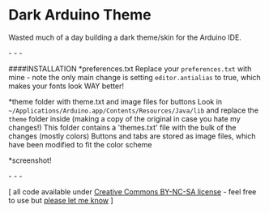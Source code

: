 Dark Arduino Theme
================

Wasted much of a day building a dark theme/skin for the Arduino IDE.

\- \- \-

####INSTALLATION
*preferences.txt
Replace your `preferences.txt` with mine - note the only main change is setting `editor.antialias` to true, which makes your fonts look WAY better!

*theme folder with theme.txt and image files for buttons
Look in `~/Applications/Arduino.app/Contents/Resources/Java/lib` and replace the `theme` folder inside (making a copy of the original in case you hate my changes!)
This folder contains a 'themes.txt' file with the bulk of the changes (mostly colors)
Buttons and tabs are stored as image files, which have been modified to fit the color scheme

*screenshot!

\- \- \-

\[ all code available under [Creative Commons BY-NC-SA license](http://creativecommons.org/licenses/by-nc-sa/3.0/) - feel free to use but [please let me know](http://www.jeffreythompson.org) \]
